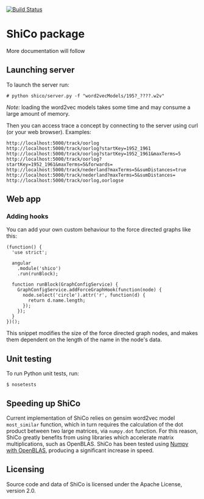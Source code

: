 [![Build Status](https://travis-ci.org/c-martinez/ShiCo.svg?branch=master)](https://travis-ci.org/c-martinez/ShiCo)

# ShiCo package

More documentation will follow

## Launching server

To launch the server run:
```
# python shico/server.py -f "word2vecModels/195?_????.w2v"
```

*Note:* loading the word2vec models takes some time and may consume a large amount of memory.

Then you can access trace a concept by connecting to the server using curl (or your web browser). Examples:

```
http://localhost:5000/track/oorlog
http://localhost:5000/track/oorlog?startKey=1952_1961
http://localhost:5000/track/oorlog?startKey=1952_1961&maxTerms=5
http://localhost:5000/track/oorlog?startKey=1952_1961&maxTerms=5&forwards=
http://localhost:5000/track/nederland?maxTerms=5&sumDistances=true
http://localhost:5000/track/nederland?maxTerms=5&sumDistances=
http://localhost:5000/track/oorlog,oorlogse
```

## Web app

### Adding hooks

You can add your own custom behaviour to the force directed graphs like this:
```
(function() {
  'use strict';

  angular
    .module('shico')
    .run(runBlock);

  function runBlock(GraphConfigService) {
    GraphConfigService.addForceGraphHook(function(node) {
      node.select('circle').attr('r', function(d) {
        return d.name.length;
      });
    });
  }
})();

```

This snippet modifies the size of the force directed graph nodes, and makes them dependent on the length of the name in the node's data.


## Unit testing
To run Python unit tests, run:
```
$ nosetests
```


## Speeding up ShiCo

Current implementation of ShiCo relies on gensim word2vec model `most_similar` function, which in turn requires the calculation of the dot product between two large matrices, via `numpy.dot` function. For this reason, ShiCo greatly benefits from using libraries which accelerate matrix multiplications, such as OpenBLAS. ShiCo has been tested using [Numpy with OpenBLAS](https://hunseblog.wordpress.com/2014/09/15/installing-numpy-and-openblas/), producing a significant increase in speed.

## Licensing

Source code and data of ShiCo is licensed under the Apache License, version 2.0.
